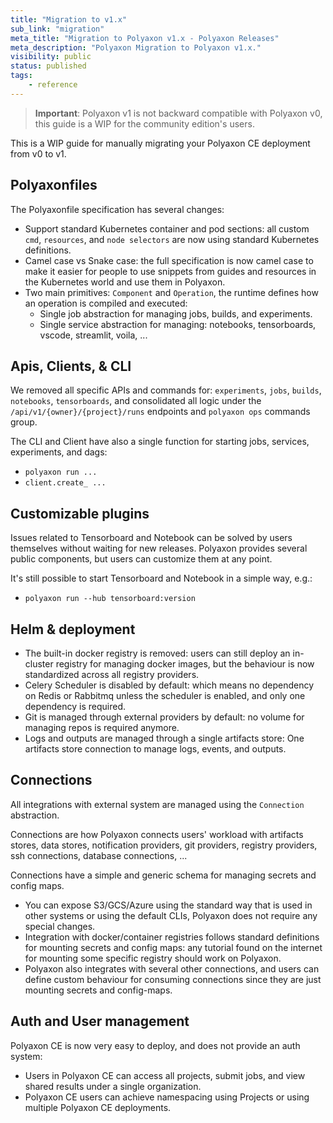 ```yaml
---
title: "Migration to v1.x"
sub_link: "migration"
meta_title: "Migration to Polyaxon v1.x - Polyaxon Releases"
meta_description: "Polyaxon Migration to Polyaxon v1.x."
visibility: public
status: published
tags:
    - reference
---
```


> **Important**: Polyaxon v1 is not backward compatible with Polyaxon v0, this guide is a WIP for the community edition's users.

This is a WIP guide for manually migrating your Polyaxon CE deployment from v0 to v1.

## Polyaxonfiles

The Polyaxonfile specification has several changes:
 * Support standard Kubernetes container and pod sections: all custom `cmd`, `resources`, and `node selectors` are now using standard Kubernetes definitions.
 * Camel case vs Snake case: the full specification is now camel case to make it easier for people to use snippets from guides and resources in the Kubernetes world and use them in Polyaxon.
 * Two main primitives: `Component` and `Operation`, the runtime defines how an operation is compiled and executed: 
   * Single job abstraction for managing jobs, builds, and experiments.
   * Single service abstraction for managing: notebooks, tensorboards, vscode, streamlit, voila, ...
 
## Apis, Clients, & CLI

We removed all specific APIs and commands for: `experiments`, `jobs`, `builds`, `notebooks`, `tensorboards`, 
and consolidated all logic under the `/api/v1/{owner}/{project}/runs` endpoints and `polyaxon ops` commands group.

The CLI and Client have also a single function for starting jobs, services, experiments, and dags:
 * `polyaxon run ...`
 * `client.create_ ...`  

## Customizable plugins

Issues related to Tensorboard and Notebook can be solved by users themselves without waiting for new releases. Polyaxon provides several public components, 
but users can customize them at any point.

It's still possible to start Tensorboard and Notebook in a simple way, e.g.:

 * `polyaxon run --hub tensorboard:version`

## Helm & deployment

 * The built-in docker registry is removed: users can still deploy an in-cluster registry for managing docker images, 
   but the behaviour is now standardized across all registry providers.
 * Celery Scheduler is disabled by default: which means no dependency on Redis or Rabbitmq unless the scheduler is enabled, and only one dependency is required.
 * Git is managed through external providers by default: no volume for managing repos is required anymore.
 * Logs and outputs are managed through a single artifacts store: One artifacts store connection to manage logs, events, and outputs.

## Connections

All integrations with external system are managed using the `Connection` abstraction.
 
Connections are how Polyaxon connects users' workload with artifacts stores, data stores, 
notification providers, git providers, registry providers, ssh connections, database connections, ...

Connections have a simple and generic schema for managing secrets and config maps.

 * You can expose S3/GCS/Azure using the standard way that is used in other systems or using the default CLIs, Polyaxon does not require any special changes. 
 * Integration with docker/container registries follows standard definitions for mounting secrets and config maps: any tutorial found on the internet for mounting some specific registry should work on Polyaxon.
 * Polyaxon also integrates with several other connections, and users can define custom behaviour for consuming connections since they are just mounting secrets and config-maps. 

## Auth and User management

Polyaxon CE is now very easy to deploy, and does not provide an auth system: 
 * Users in Polyaxon CE can access all projects, submit jobs, and view shared results under a single organization.
 * Polyaxon CE users can achieve namespacing using Projects or using multiple Polyaxon CE deployments.   

